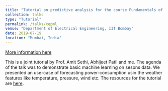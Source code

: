```yaml
---
title: "Tutorial on predictive analysis for the course Fundamentals of IoT Design under CEP IIT Bombay"
collection: talks
type: "Tutorial"
permalink: /talks/cepml
venue: "Department of Electrical Engineering, IIT Bombay"
date: 2019-07-19
location: "Mumbai, India"
---
```

[More information here](https://portal.iitb.ac.in/ceqipapp/courseDetails.jsp?c_id=2214)

This is a joint tutorial by Prof. Amit Sethi, Abhijeet Patil and me. The agenda of the talk was to demonstrate basic machine learning on sesons data. We presented an use-case of forecasting power-consumption usin the weather features like temperature, pressure, wind etc. The resources for the tutorial are [here](/tree/master/images/ml_seesion.zip).
